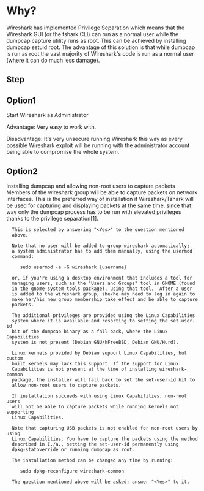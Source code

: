 # Why?
Wireshark has implemented Privilege Separation which means that the Wireshark GUI (or the tshark CLI) can run as a normal user while the dumpcap capture utility runs as root. This can be achieved by installing dumpcap setuid root. The advantage of this solution is that while dumpcap is run as root the vast majority of Wireshark's code is run as a normal user (where it can do much less damage). 

## Step

## Option1
Start Wireshark as Administrator

Advantage: Very easy to work with.

Disadvantage: It's very unsecure running Wireshark this way as every possible Wireshark exploit will be running with the administrator account being able to compromise the whole system. 

## Option2
Installing dumpcap and allowing non-root users to capture packets
      Members of the wireshark group will be able to capture packets on network
      interfaces. This is the preferred way of installation if Wireshark/Tshark
      will be used for capturing and displaying packets at the same time, since
      that way only the dumpcap process has to be run with elevated privileges
      thanks to the privilege separation[1].

      This is selected by answering "<Yes>" to the question mentioned
      above.

      Note that no user will be added to group wireshark automatically;
      a system administrator has to add them manually, using the usermod
      command:

         sudo usermod -a -G wireshark {username}

      or, if you're using a desktop environment that includes a tool for
      managing users, such as the "Users and Groups" tool in GNOME (found
      in the gnome-system-tools package), using that tool.  After a user
      is added to the wireshark group, she/he may need to log in again to
      make her/his new group membership take effect and be able to capture
      packets.

      The additional privileges are provided using the Linux Capabilities
      system where it is available and resorting to setting the set-user-id
      bit of the dumpcap binary as a fall-back, where the Linux Capabilities
      system is not present (Debian GNU/kFreeBSD, Debian GNU/Hurd).

      Linux kernels provided by Debian support Linux Capabilities, but custom
      built kernels may lack this support. If the support for Linux
      Capabilities is not present at the time of installing wireshark-common
      package, the installer will fall back to set the set-user-id bit to
      allow non-root users to capture packets.

      If installation succeeds with using Linux Capabilities, non-root users
      will not be able to capture packets while running kernels not supporting
      Linux Capabilities.

      Note that capturing USB packets is not enabled for non-root users by using
      Linux Capabilities. You have to capture the packets using the method
      described in I./a., setting the set-user-id permanently using
      dpkg-statoverride or running dumpcap as root.

      The installation method can be changed any time by running:

         sudo dpkg-reconfigure wireshark-common

      The question mentioned above will be asked; answer "<Yes>" to it.
